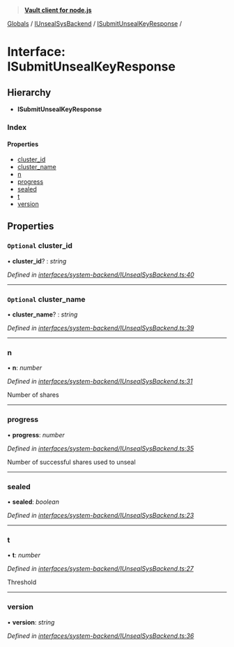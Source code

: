 > **[Vault client for node.js](../README.md)**

[Globals](../globals.md) / [IUnsealSysBackend](../modules/iunsealsysbackend.md) / [ISubmitUnsealKeyResponse](iunsealsysbackend.isubmitunsealkeyresponse.md) /

# Interface: ISubmitUnsealKeyResponse

## Hierarchy

* **ISubmitUnsealKeyResponse**

### Index

#### Properties

* [cluster_id](iunsealsysbackend.isubmitunsealkeyresponse.md#optional-cluster_id)
* [cluster_name](iunsealsysbackend.isubmitunsealkeyresponse.md#optional-cluster_name)
* [n](iunsealsysbackend.isubmitunsealkeyresponse.md#n)
* [progress](iunsealsysbackend.isubmitunsealkeyresponse.md#progress)
* [sealed](iunsealsysbackend.isubmitunsealkeyresponse.md#sealed)
* [t](iunsealsysbackend.isubmitunsealkeyresponse.md#t)
* [version](iunsealsysbackend.isubmitunsealkeyresponse.md#version)

## Properties

### `Optional` cluster_id

• **cluster_id**? : *string*

*Defined in [interfaces/system-backend/IUnsealSysBackend.ts:40](https://github.com/theogravity/vault-tacular/blob/39d6e20/src/interfaces/system-backend/IUnsealSysBackend.ts#L40)*

___

### `Optional` cluster_name

• **cluster_name**? : *string*

*Defined in [interfaces/system-backend/IUnsealSysBackend.ts:39](https://github.com/theogravity/vault-tacular/blob/39d6e20/src/interfaces/system-backend/IUnsealSysBackend.ts#L39)*

___

###  n

• **n**: *number*

*Defined in [interfaces/system-backend/IUnsealSysBackend.ts:31](https://github.com/theogravity/vault-tacular/blob/39d6e20/src/interfaces/system-backend/IUnsealSysBackend.ts#L31)*

Number of shares

___

###  progress

• **progress**: *number*

*Defined in [interfaces/system-backend/IUnsealSysBackend.ts:35](https://github.com/theogravity/vault-tacular/blob/39d6e20/src/interfaces/system-backend/IUnsealSysBackend.ts#L35)*

Number of successful shares used to unseal

___

###  sealed

• **sealed**: *boolean*

*Defined in [interfaces/system-backend/IUnsealSysBackend.ts:23](https://github.com/theogravity/vault-tacular/blob/39d6e20/src/interfaces/system-backend/IUnsealSysBackend.ts#L23)*

___

###  t

• **t**: *number*

*Defined in [interfaces/system-backend/IUnsealSysBackend.ts:27](https://github.com/theogravity/vault-tacular/blob/39d6e20/src/interfaces/system-backend/IUnsealSysBackend.ts#L27)*

Threshold

___

###  version

• **version**: *string*

*Defined in [interfaces/system-backend/IUnsealSysBackend.ts:36](https://github.com/theogravity/vault-tacular/blob/39d6e20/src/interfaces/system-backend/IUnsealSysBackend.ts#L36)*